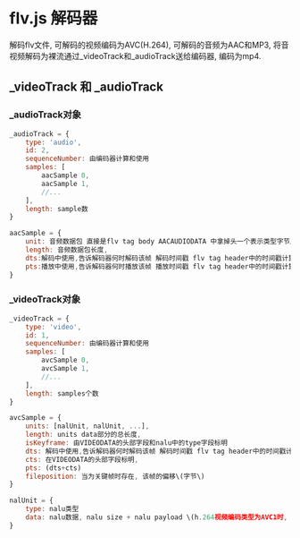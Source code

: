 # flv.js 解码器

解码flv文件, 可解码的视频编码为AVC(H.264), 可解码的音频为AAC和MP3, 将音视频解码为裸流通过_videoTrack和_audioTrack送给编码器, 编码为mp4.

## _videoTrack 和 _audioTrack

### _audioTrack对象
```js
_audioTrack = {
    type: 'audio',
    id: 2,
    sequenceNumber: 由编码器计算和使用
    samples: [
        aacSample 0,
        aacSample 1,
        //...
    ],
    length: sample数
}

aacSample = {
    unit: 音频数据包 直接是flv tag body AACAUDIODATA 中拿掉头一个表示类型字节后的数据块,
    length: 音频数据包长度,
    dts:解码中使用,告诉解码器何时解码该帧 解码时间戳 flv tag header中的时间戳计算而来,
    pts:播放中使用,告诉解码器何时播放该帧 播放时间戳 flv tag header中的时间戳计算而来,
}
```

### _videoTrack对象
```js
_videoTrack = {
    type: 'video',
    id: 1,
    sequenceNumber: 由编码器计算和使用
    samples: [
        avcSample 0,
        avcSample 1,
        //...
    ],
    length: samples个数
}

avcSample = {
    units: [nalUnit, nalUnit, ...],
    length: units data部分的总长度,
    isKeyframe: 由VIDEODATA的头部字段和nalu中的type字段标明
    dts: 解码中使用,告诉解码器何时解码该帧 解码时间戳 flv tag header中的时间戳计算而来,
    cts: 在VIDEODATA的头部字段标明,
    pts: (dts+cts)
    fileposition: 当为关键帧时存在, 该帧的偏移\(字节\)
}

nalUnit = {
    type: nalu类型
    data: nalu数据, nalu size + nalu payload \(h.264视频编码类型为AVC1时, nalu没有startcode, 用naluSzie代替\)
}
```

